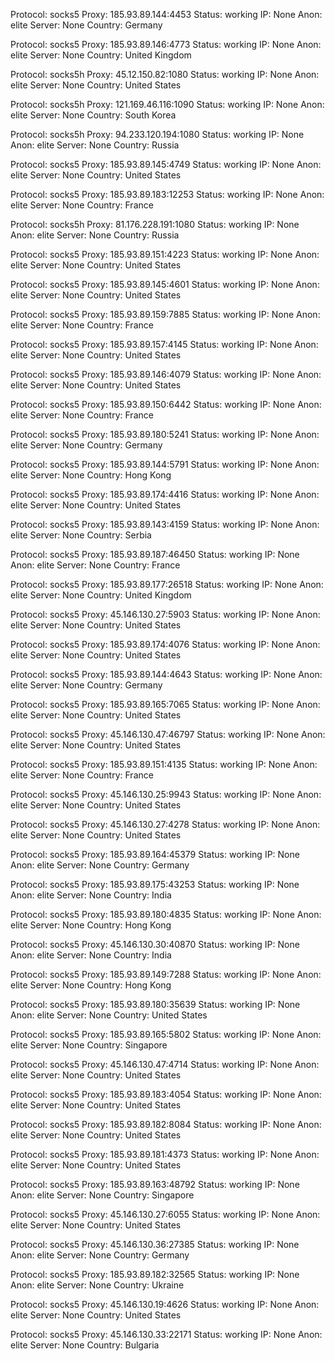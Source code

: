 Protocol: socks5
Proxy: 185.93.89.144:4453
Status: working
IP: None
Anon: elite
Server: None
Country: Germany

Protocol: socks5
Proxy: 185.93.89.146:4773
Status: working
IP: None
Anon: elite
Server: None
Country: United Kingdom

Protocol: socks5h
Proxy: 45.12.150.82:1080
Status: working
IP: None
Anon: elite
Server: None
Country: United States

Protocol: socks5h
Proxy: 121.169.46.116:1090
Status: working
IP: None
Anon: elite
Server: None
Country: South Korea

Protocol: socks5h
Proxy: 94.233.120.194:1080
Status: working
IP: None
Anon: elite
Server: None
Country: Russia

Protocol: socks5
Proxy: 185.93.89.145:4749
Status: working
IP: None
Anon: elite
Server: None
Country: United States

Protocol: socks5
Proxy: 185.93.89.183:12253
Status: working
IP: None
Anon: elite
Server: None
Country: France

Protocol: socks5h
Proxy: 81.176.228.191:1080
Status: working
IP: None
Anon: elite
Server: None
Country: Russia

Protocol: socks5
Proxy: 185.93.89.151:4223
Status: working
IP: None
Anon: elite
Server: None
Country: United States

Protocol: socks5
Proxy: 185.93.89.145:4601
Status: working
IP: None
Anon: elite
Server: None
Country: United States

Protocol: socks5
Proxy: 185.93.89.159:7885
Status: working
IP: None
Anon: elite
Server: None
Country: France

Protocol: socks5
Proxy: 185.93.89.157:4145
Status: working
IP: None
Anon: elite
Server: None
Country: United States

Protocol: socks5
Proxy: 185.93.89.146:4079
Status: working
IP: None
Anon: elite
Server: None
Country: United States

Protocol: socks5
Proxy: 185.93.89.150:6442
Status: working
IP: None
Anon: elite
Server: None
Country: France

Protocol: socks5
Proxy: 185.93.89.180:5241
Status: working
IP: None
Anon: elite
Server: None
Country: Germany

Protocol: socks5
Proxy: 185.93.89.144:5791
Status: working
IP: None
Anon: elite
Server: None
Country: Hong Kong

Protocol: socks5
Proxy: 185.93.89.174:4416
Status: working
IP: None
Anon: elite
Server: None
Country: United States

Protocol: socks5
Proxy: 185.93.89.143:4159
Status: working
IP: None
Anon: elite
Server: None
Country: Serbia

Protocol: socks5
Proxy: 185.93.89.187:46450
Status: working
IP: None
Anon: elite
Server: None
Country: France

Protocol: socks5
Proxy: 185.93.89.177:26518
Status: working
IP: None
Anon: elite
Server: None
Country: United Kingdom

Protocol: socks5
Proxy: 45.146.130.27:5903
Status: working
IP: None
Anon: elite
Server: None
Country: United States

Protocol: socks5
Proxy: 185.93.89.174:4076
Status: working
IP: None
Anon: elite
Server: None
Country: United States

Protocol: socks5
Proxy: 185.93.89.144:4643
Status: working
IP: None
Anon: elite
Server: None
Country: Germany

Protocol: socks5
Proxy: 185.93.89.165:7065
Status: working
IP: None
Anon: elite
Server: None
Country: United States

Protocol: socks5
Proxy: 45.146.130.47:46797
Status: working
IP: None
Anon: elite
Server: None
Country: United States

Protocol: socks5
Proxy: 185.93.89.151:4135
Status: working
IP: None
Anon: elite
Server: None
Country: France

Protocol: socks5
Proxy: 45.146.130.25:9943
Status: working
IP: None
Anon: elite
Server: None
Country: United States

Protocol: socks5
Proxy: 45.146.130.27:4278
Status: working
IP: None
Anon: elite
Server: None
Country: United States

Protocol: socks5
Proxy: 185.93.89.164:45379
Status: working
IP: None
Anon: elite
Server: None
Country: Germany

Protocol: socks5
Proxy: 185.93.89.175:43253
Status: working
IP: None
Anon: elite
Server: None
Country: India

Protocol: socks5
Proxy: 185.93.89.180:4835
Status: working
IP: None
Anon: elite
Server: None
Country: Hong Kong

Protocol: socks5
Proxy: 45.146.130.30:40870
Status: working
IP: None
Anon: elite
Server: None
Country: India

Protocol: socks5
Proxy: 185.93.89.149:7288
Status: working
IP: None
Anon: elite
Server: None
Country: Hong Kong

Protocol: socks5
Proxy: 185.93.89.180:35639
Status: working
IP: None
Anon: elite
Server: None
Country: United States

Protocol: socks5
Proxy: 185.93.89.165:5802
Status: working
IP: None
Anon: elite
Server: None
Country: Singapore

Protocol: socks5
Proxy: 45.146.130.47:4714
Status: working
IP: None
Anon: elite
Server: None
Country: United States

Protocol: socks5
Proxy: 185.93.89.183:4054
Status: working
IP: None
Anon: elite
Server: None
Country: United States

Protocol: socks5
Proxy: 185.93.89.182:8084
Status: working
IP: None
Anon: elite
Server: None
Country: United States

Protocol: socks5
Proxy: 185.93.89.181:4373
Status: working
IP: None
Anon: elite
Server: None
Country: United States

Protocol: socks5
Proxy: 185.93.89.163:48792
Status: working
IP: None
Anon: elite
Server: None
Country: Singapore

Protocol: socks5
Proxy: 45.146.130.27:6055
Status: working
IP: None
Anon: elite
Server: None
Country: United States

Protocol: socks5
Proxy: 45.146.130.36:27385
Status: working
IP: None
Anon: elite
Server: None
Country: Germany

Protocol: socks5
Proxy: 185.93.89.182:32565
Status: working
IP: None
Anon: elite
Server: None
Country: Ukraine

Protocol: socks5
Proxy: 45.146.130.19:4626
Status: working
IP: None
Anon: elite
Server: None
Country: United States

Protocol: socks5
Proxy: 45.146.130.33:22171
Status: working
IP: None
Anon: elite
Server: None
Country: Bulgaria

